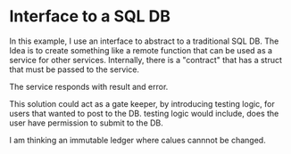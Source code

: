 # Interface to a SQL DB


In this example, I use an interface to abstract to a traditional SQL DB.
The Idea is to create something like a remote function that can be used as a service for other services.
Internally, there is a "contract" that has a struct that must be passed to the service.

The service responds with result and error.

This solution could act as a gate keeper, by introducing testing logic, for users that wanted to post to the DB.  testing logic would include, does the user have permission to submit to the DB.

I am thinking an immutable ledger where calues cannnot be changed.



